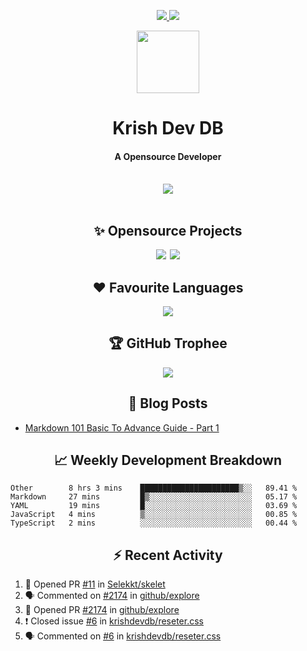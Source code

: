 <div align="center">
<p>
<a href="#projects">
<img src="https://img.shields.io/github/stars/krishdevdb?affiliations=OWNER%2CCOLLABORATOR&logo=github&style=for-the-badge&label=Star">
</a>
<a href="https://github.com/krishdevdb?tab=followers">
<img src="https://img.shields.io/github/followers/krishdevdb?logo=github&style=for-the-badge"></a>
</p>
<img height="100px" width="100px" src="https://github.com/krishdevdb/krishdevdb/raw/master/images/avatar.png">
<br>
<h1>Krish Dev DB</h1>
<h4>A Opensource Developer</h4>
<br>
</div>
<div align="center">
<img src="https://github-readme-stats.vercel.app/api?username=krishdevdb&show_icons=true&count_private=true">
<br>
</div>

<div align="center">
<br>
<h2 id="projects"> ✨ Opensource Projects</h2>
<a href="https://github.com/krishdevdb/reseter.css"><img src="https://github-readme-stats.vercel.app/api/pin/?username=krishdevdb&repo=reseter.css&show_icons=true&count_private=true&layout=compact"></a>&#8198;
<a href="https://github.com/krishdevdb/readme-template"><img src="https://github-readme-stats.vercel.app/api/pin/?username=krishdevdb&repo=readme-template&show_icons=true&count_private=true&layout=compact"></a>
<br>
</div>

<div align="center">
<h2 id="languages"> ❤ Favourite Languages </h2>
<img src="https://github-readme-stats.vercel.app/api/top-langs/?username=krishdevdb&show_icons=true&count_private=true&layout=compact">
</div>

<div align="center">
<h2 id="trophee">🏆 GitHub Trophee</h2>
<img src="https://github-profile-trophy.vercel.app/?username=krishdevdb&row=1&no-frame=true">
<br>
</div>

<h2 align="center" id="posts"> 📕 Blog Posts </h2>

<!-- BLOG-POSTS:START -->
- [Markdown 101 Basic To Advance Guide - Part 1](https://dev.to/krishdevdb/markdown-101-basic-to-advance-guide-part-1-pg3)
<!-- BLOG-POSTS:END -->

<h2 align="center" id="breakdown"> 📈 Weekly Development Breakdown </h2>

<!--START_SECTION:waka-->
```text
Other        8 hrs 3 mins    ██████████████████████▒░░   89.41 % 
Markdown     27 mins         █▒░░░░░░░░░░░░░░░░░░░░░░░   05.17 % 
YAML         19 mins         █░░░░░░░░░░░░░░░░░░░░░░░░   03.69 % 
JavaScript   4 mins          ▒░░░░░░░░░░░░░░░░░░░░░░░░   00.85 % 
TypeScript   2 mins          ░░░░░░░░░░░░░░░░░░░░░░░░░   00.44 % 
```
<!--END_SECTION:waka-->

<h2 align="center" id="activity"> ⚡ Recent Activity </h2>

<!--START_SECTION:activity-->
1. 💪 Opened PR [#11](https://github.com/Selekkt/skelet/pull/11) in [Selekkt/skelet](https://github.com/Selekkt/skelet)
2. 🗣 Commented on [#2174](https://github.com/github/explore/issues/2174) in [github/explore](https://github.com/github/explore)
3. 💪 Opened PR [#2174](https://github.com/github/explore/pull/2174) in [github/explore](https://github.com/github/explore)
4. ❗️ Closed issue [#6](https://github.com/krishdevdb/reseter.css/issues/6) in [krishdevdb/reseter.css](https://github.com/krishdevdb/reseter.css)
5. 🗣 Commented on [#6](https://github.com/krishdevdb/reseter.css/issues/6) in [krishdevdb/reseter.css](https://github.com/krishdevdb/reseter.css)
<!--END_SECTION:activity-->
